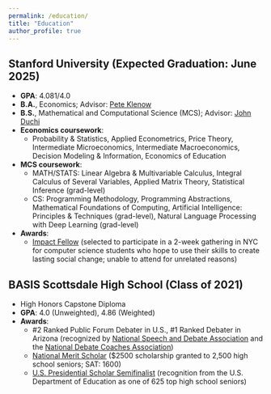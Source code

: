 ```yaml
---
permalink: /education/
title: "Education"
author_profile: true
---
```


## Stanford University (Expected Graduation: June 2025)
- **GPA**: 4.081/4.0
- **B.A.**, Economics; Advisor: [Pete Klenow](http://klenow.com/)
- **B.S.**, Mathematical and Computational Science (MCS); Advisor: [John Duchi](https://web.stanford.edu/~jduchi/)
- **Economics coursework**: 
  - Probability & Statistics, Applied Econometrics, Price Theory, Intermediate Microeconomics, Intermediate Macroeconomics, Decision Modeling & Information, Economics of Education
- **MCS coursework**: 
  - MATH/STATS: Linear Algebra & Multivariable Calculus, Integral Calculus of Several Variables, Applied Matrix Theory, Statistical Inference (grad-level)
  - CS: Programming Methodology, Programming Abstractions, Mathematical Foundations of Computing, Artificial Intelligence: Principles & Techniques (grad-level), Natural Language Processing with Deep Learning (grad-level)
- **Awards**: 
  - [Impact Fellow](https://www.impactlabs.io/fellowship) (selected to participate in a 2-week gathering in NYC for computer science students who hope to use their skills to create lasting social change; unable to attend for unrelated reasons)

## BASIS Scottsdale High School (Class of 2021)
- High Honors Capstone Diploma
- **GPA**: 4.0 (Unweighted), 4.86 (Weighted)
- **Awards**:
  - #2 Ranked Public Forum Debater in U.S., #1 Ranked Debater in Arizona (recognized by [National Speech and Debate Association](https://www.speechanddebate.org/) and the [National Debate Coaches Association](http://www.debatecoaches.org/))
  - [National Merit Scholar](https://en.wikipedia.org/wiki/National_Merit_Scholarship_Program) ($2500 scholarship granted to 2,500 high school seniors; SAT: 1600)
  - [U.S. Presidential Scholar Semifinalist](https://en.wikipedia.org/wiki/Presidential_Scholars_Program) (recognition from the U.S. Department of Education as one of 625 top high school seniors)


